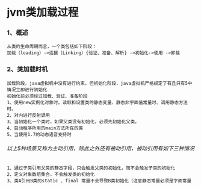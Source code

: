 # jvm类加载过程

### 1、概述
    从类的生命周期而言，一个类包括如下阶段：
    加载（loading）->连接（Linking）{验证、准备、解析} ->初始化->使用 ->卸载
    
### 2、类加载时机
    加载阶段，java虚拟机中没有进行约束，但初始化阶段，java虚拟机严格规定了有且只有5中情况立即进行初始化
    初始化前必须经过加载、验证、准备阶段
    1、使用new实例化对象时。读取和设置类的静态变量、静态非字面值常量时、调用静态方法时。
    2、对内进行反射调用
    3、当初始化一个类时，如果父类没有初始化，必须先初始化父类。
    4、启动程序所用的main方法所在的类
    5、当使用1.7的动态语音支持时
###### 以上5种场景又称为主动引用，除此之外还有被动引用，被动引用有如下三种情况
    1、通过子类引用父类的静态字段，只会触发父类的初始化，而不会触发子类的初始化
    2、定义对象数组集合，不会触发类的初始化
    3、类A引用B类的static 、final 常量不会导致B类初始化（注意静态常量必须是字面常量
    
